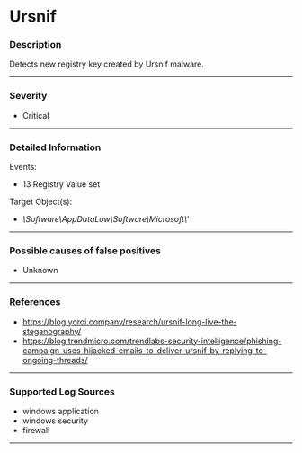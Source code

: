 # Ursnif
### Description

Detects new registry key created by Ursnif malware.

-------------------
### Severity

- Critical

-------------------

### Detailed Information

Events:
  - 13 Registry Value set

Target Object(s):
  - *\Software\AppDataLow\Software\Microsoft\\*'
  
-------------------

### Possible causes of false positives

- Unknown

-------------------
### References

- https://blog.yoroi.company/research/ursnif-long-live-the-steganography/
- https://blog.trendmicro.com/trendlabs-security-intelligence/phishing-campaign-uses-hijacked-emails-to-deliver-ursnif-by-replying-to-ongoing-threads/

-------------------
### Supported Log Sources

- windows application
- windows security
- firewall

-------------------
